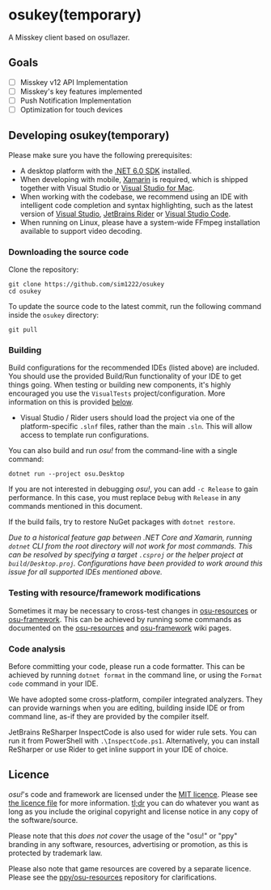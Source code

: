 [//]: # (<p align="center">)

[//]: # (  <img width="500" alt="osu! logo" src="assets/lazer.png">)

[//]: # (</p>)

# osukey(temporary)

[//]: # ([![Build status]&#40;https://github.com/ppy/osu/actions/workflows/ci.yml/badge.svg?branch=master&event=push&#41;]&#40;https://github.com/ppy/osu/actions/workflows/ci.yml&#41;)

[//]: # ([![GitHub release]&#40;https://img.shields.io/github/release/ppy/osu.svg&#41;]&#40;https://github.com/ppy/osu/releases/latest&#41;)

[//]: # ([![CodeFactor]&#40;https://www.codefactor.io/repository/github/ppy/osu/badge&#41;]&#40;https://www.codefactor.io/repository/github/ppy/osu&#41;)

[//]: # ([![dev chat]&#40;https://discordapp.com/api/guilds/188630481301012481/widget.png?style=shield&#41;]&#40;https://discord.gg/ppy&#41;)

[//]: # ([![Crowdin]&#40;https://d322cqt584bo4o.cloudfront.net/osu-web/localized.svg&#41;]&#40;https://crowdin.com/project/osu-web&#41;)

[//]: # (A free-to-win rhythm game. Rhythm is just a *click* away!)

[//]: # ()
[//]: # (The future of [osu!]&#40;https://osu.ppy.sh&#41; and the beginning of an open era! Currently known by and released under the release codename "*lazer*". As in sharper than cutting-edge.)

[//]: # ()
[//]: # (## Status)

[//]: # ()
[//]: # (This project is under heavy development, but is in a stable state. Users are encouraged to try it out and keep it installed alongside the stable *osu!* client. It will continue to evolve to the point of eventually replacing the existing stable client as an update.)

[//]: # ()
[//]: # (**IMPORTANT:** Gameplay mechanics &#40;and other features which you may have come to know and love&#41; are in a constant state of flux. Game balance and final quality-of-life passes come at the end of development, preceded by experimentation and changes which may potentially **reduce playability or usability**. This is done in order to allow us to move forward as developers and designers more efficiently. If this offends you, please consider sticking to the stable releases of osu! &#40;found on the website&#41;. We are not yet open to heated discussion over game mechanics and will not be using github as a forum for such discussions just yet.)

[//]: # ()
[//]: # (We are accepting bug reports &#40;please report with as much detail as possible and follow the existing issue templates&#41;. Feature requests are also welcome, but understand that our focus is on completing the game to feature parity before adding new features. A few resources are available as starting points to getting involved and understanding the project:)

[//]: # ()
[//]: # (- Detailed release changelogs are available on the [official osu! site]&#40;https://osu.ppy.sh/home/changelog/lazer&#41;.)

[//]: # (- You can learn more about our approach to [project management]&#40;https://github.com/ppy/osu/wiki/Project-management&#41;.)

[//]: # (- Read peppy's [blog post]&#40;https://blog.ppy.sh/a-definitive-lazer-faq/&#41; exploring where the project is currently and the roadmap going forward.)

[//]: # ()
[//]: # (## Running osu!)

[//]: # ()
[//]: # (If you are looking to install or test osu! without setting up a development environment, you can consume our [binary releases]&#40;https://github.com/ppy/osu/releases&#41;. Handy links below will download the latest version for your operating system of choice:)

[//]: # ()
[//]: # (**Latest build:**)

[//]: # ()
[//]: # (| [Windows 8.1+ &#40;x64&#41;]&#40;https://github.com/ppy/osu/releases/latest/download/install.exe&#41; | macOS 10.15+ &#40;[Intel]&#40;https://github.com/ppy/osu/releases/latest/download/osu.app.Intel.zip&#41;, [Apple Silicon]&#40;https://github.com/ppy/osu/releases/latest/download/osu.app.Apple.Silicon.zip&#41;&#41; | [Linux &#40;x64&#41;]&#40;https://github.com/ppy/osu/releases/latest/download/osu.AppImage&#41; | [iOS 13.4+]&#40;https://osu.ppy.sh/home/testflight&#41; | [Android 5+]&#40;https://github.com/ppy/osu/releases/latest/download/sh.ppy.osulazer.apk&#41; |)

[//]: # (| ------------- | ------------- | ------------- | ------------- | ------------- |)

[//]: # ()
[//]: # (- The iOS testflight link may fill up &#40;Apple has a hard limit of 10,000 users&#41;. We reset it occasionally when this happens. Please do not ask about this. Check back regularly for link resets or follow [peppy]&#40;https://twitter.com/ppy&#41; on twitter for announcements of link resets.)

[//]: # ()
[//]: # (If your platform is not listed above, there is still a chance you can manually build it by following the instructions below.)

A Misskey client based on osu!lazer.

## Goals
- [ ] Misskey v12 API Implementation
- [ ] Misskey's key features implemented
- [ ] Push Notification Implementation
- [ ] Optimization for touch devices

## Developing osukey(temporary)

Please make sure you have the following prerequisites:

- A desktop platform with the [.NET 6.0 SDK](https://dotnet.microsoft.com/download) installed.
- When developing with mobile, [Xamarin](https://docs.microsoft.com/en-us/xamarin/) is required, which is shipped together with Visual Studio or [Visual Studio for Mac](https://visualstudio.microsoft.com/vs/mac/).
- When working with the codebase, we recommend using an IDE with intelligent code completion and syntax highlighting, such as the latest version of [Visual Studio](https://visualstudio.microsoft.com/vs/), [JetBrains Rider](https://www.jetbrains.com/rider/) or [Visual Studio Code](https://code.visualstudio.com/).
- When running on Linux, please have a system-wide FFmpeg installation available to support video decoding.

### Downloading the source code

Clone the repository:

```shell
git clone https://github.com/sim1222/osukey
cd osukey
```

To update the source code to the latest commit, run the following command inside the `osukey` directory:

```shell
git pull
```

### Building

Build configurations for the recommended IDEs (listed above) are included. You should use the provided Build/Run functionality of your IDE to get things going. When testing or building new components, it's highly encouraged you use the `VisualTests` project/configuration. More information on this is provided [below](#contributing).

- Visual Studio / Rider users should load the project via one of the platform-specific `.slnf` files, rather than the main `.sln`. This will allow access to template run configurations.

You can also build and run *osu!* from the command-line with a single command:

```shell
dotnet run --project osu.Desktop
```

If you are not interested in debugging *osu!*, you can add `-c Release` to gain performance. In this case, you must replace `Debug` with `Release` in any commands mentioned in this document.

If the build fails, try to restore NuGet packages with `dotnet restore`.

_Due to a historical feature gap between .NET Core and Xamarin, running `dotnet` CLI from the root directory will not work for most commands. This can be resolved by specifying a target `.csproj` or the helper project at `build/Desktop.proj`. Configurations have been provided to work around this issue for all supported IDEs mentioned above._

### Testing with resource/framework modifications

Sometimes it may be necessary to cross-test changes in [osu-resources](https://github.com/ppy/osu-resources) or [osu-framework](https://github.com/ppy/osu-framework). This can be achieved by running some commands as documented on the [osu-resources](https://github.com/ppy/osu-resources/wiki/Testing-local-resources-checkout-with-other-projects) and [osu-framework](https://github.com/ppy/osu-framework/wiki/Testing-local-framework-checkout-with-other-projects) wiki pages.

### Code analysis

Before committing your code, please run a code formatter. This can be achieved by running `dotnet format` in the command line, or using the `Format code` command in your IDE.

We have adopted some cross-platform, compiler integrated analyzers. They can provide warnings when you are editing, building inside IDE or from command line, as-if they are provided by the compiler itself.

JetBrains ReSharper InspectCode is also used for wider rule sets. You can run it from PowerShell with `.\InspectCode.ps1`. Alternatively, you can install ReSharper or use Rider to get inline support in your IDE of choice.

<!--
## Contributing

When it comes to contributing to the project, the two main things you can do to help out are reporting issues and submitting pull requests. Please refer to the [contributing guidelines](CONTRIBUTING.md) to understand how to help in the most effective way possible.

If you wish to help with localisation efforts, head over to [crowdin](https://crowdin.com/project/osu-web).

For those interested, we love to reward quality contributions via [bounties](https://docs.google.com/spreadsheets/d/1jNXfj_S3Pb5PErA-czDdC9DUu4IgUbe1Lt8E7CYUJuE/view?&rm=minimal#gid=523803337), paid out via PayPal or osu!supporter tags. Don't hesitate to [request a bounty](https://docs.google.com/forms/d/e/1FAIpQLSet_8iFAgPMG526pBZ2Kic6HSh7XPM3fE8xPcnWNkMzINDdYg/viewform) for your work on this project.
-->

## Licence

*osu!*'s code and framework are licensed under the [MIT licence](https://opensource.org/licenses/MIT). Please see [the licence file](LICENCE) for more information. [tl;dr](https://tldrlegal.com/license/mit-license) you can do whatever you want as long as you include the original copyright and license notice in any copy of the software/source.

Please note that this *does not cover* the usage of the "osu!" or "ppy" branding in any software, resources, advertising or promotion, as this is protected by trademark law.

Please also note that game resources are covered by a separate licence. Please see the [ppy/osu-resources](https://github.com/ppy/osu-resources) repository for clarifications.

